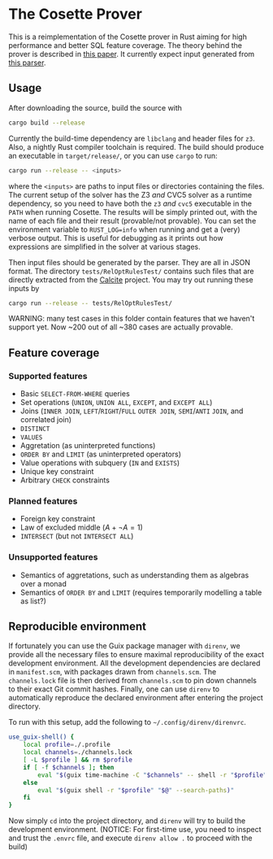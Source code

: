 # The Cosette Prover

This is a reimplementation of the Cosette prover in Rust aiming for high performance and better SQL feature coverage.
The theory behind the prover is described in [this paper](https://www.vldb.org/pvldb/vol11/p1482-chu.pdf).
It currently expect input generated from [this parser](https://github.com/cosette-solver/cosette-parser).

## Usage

After downloading the source, build the source with
```sh
cargo build --release
```
Currently the build-time dependency are `libclang` and header files for `z3`.
Also, a nightly Rust compiler toolchain is required.
The build should produce an executable in `target/release/`, or you can use `cargo` to run:
```sh
cargo run --release -- <inputs>
```
where the `<inputs>` are paths to input files or directories containing the files.
The current setup of the solver has the Z3 *and* CVC5 solver as a runtime dependency,
so you need to have both the `z3` *and* `cvc5` executable in the `PATH` when running Cosette.
The results will be simply printed out, with the name of each file and their result (provable/not provable).
You can set the environment variable to `RUST_LOG=info` when running and get a (very) verbose output.
This is useful for debugging as it prints out how expressions are simplified in the solver at various stages.

Then input files should be generated by the parser.
They are all in JSON format.
The directory `tests/RelOptRulesTest/` contains such files that are directly extracted from the [Calcite](https://calcite.apache.org/) project.
You may try out running these inputs by
```sh
cargo run --release -- tests/RelOptRulesTest/
```
WARNING: many test cases in this folder contain features that we haven't support yet.
Now ~200 out of all ~380 cases are actually provable.

## Feature coverage

### Supported features
- Basic `SELECT-FROM-WHERE` queries
- Set operations (`UNION`, `UNION ALL`, `EXCEPT`, and `EXCEPT ALL`)
- Joins (`INNER JOIN`, `LEFT`/`RIGHT`/`FULL` `OUTER JOIN`, `SEMI`/`ANTI` `JOIN`, and correlated join)
- `DISTINCT`
- `VALUES`
- Aggretation (as uninterpreted functions)
- `ORDER BY` and `LIMIT` (as uninterpreted operators)
- Value operations with subquery (`IN` and `EXISTS`)
- Unique key constraint
- Arbitrary `CHECK` constraints

### Planned features
- Foreign key constraint
- Law of excluded middle ($A + \neg A = 1$)
- `INTERSECT` (but not `INTERSECT ALL`)

### Unsupported features
- Semantics of aggretations, such as understanding them as algebras over a monad
- Semantics of `ORDER BY` and `LIMIT` (requires temporarily modelling a table as list?)

## Reproducible environment

If fortunately you can use the Guix package manager with `direnv`, we provide all the necessary files to ensure maximal reproducibility of the exact development environment.
All the development dependencies are declared in `manifest.scm`, with packages drawn from `channels.scm`.
The `channels.lock` file is then derived from `channels.scm` to pin down channels to their exact Git commit hashes.
Finally, one can use `direnv` to automatically reproduce the declared environment after entering the project directory.

To run with this setup, add the following to `~/.config/direnv/direnvrc`.
```bash
use_guix-shell() {
	local profile=./.profile
	local channels=./channels.lock
	[ -L $profile ] && rm $profile
	if [ -f $channels ]; then
		eval "$(guix time-machine -C "$channels" -- shell -r "$profile" "$@" --search-paths)"
	else
		eval "$(guix shell -r "$profile" "$@" --search-paths)"
	fi
}
```
Now simply `cd` into the project directory, and `direnv` will try to build the development environment.
(NOTICE: For first-time use, you need to inspect and trust the `.envrc` file, and execute `direnv allow .` to proceed with the build)
